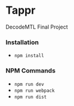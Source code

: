 # Tappr
DecodeMTL Final Project

### Installation
* ```npm install```

### NPM Commands
* ```npm run dev```
* ```npm run webpack```
* ```npm run dist```